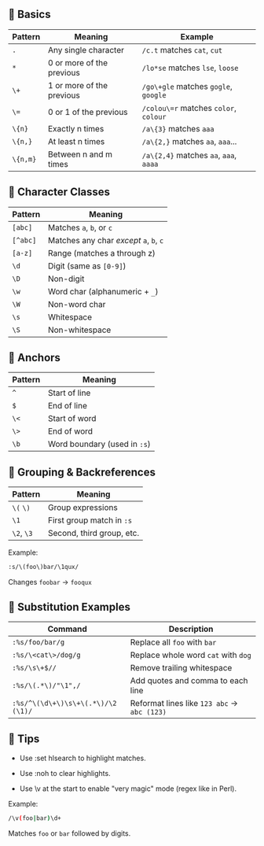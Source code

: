## 🔹 Basics
| Pattern  | Meaning                   | Example                                |
| -------- | ------------------------- | -------------------------------------- |
| `.`      | Any single character      | `/c.t` matches `cat`, `cut`            |
| `*`      | 0 or more of the previous | `/lo*se` matches `lse`, `loose`        |
| `\+`     | 1 or more of the previous | `/go\+gle` matches `gogle`, `google`   |
| `\=`     | 0 or 1 of the previous    | `/colou\=r` matches `color`, `colour`  |
| `\{n}`   | Exactly n times           | `/a\{3}` matches `aaa`                 |
| `\{n,}`  | At least n times          | `/a\{2,}` matches `aa`, `aaa`...       |
| `\{n,m}` | Between n and m times     | `/a\{2,4}` matches `aa`, `aaa`, `aaaa` |

## 🔹 Character Classes
| Pattern  | Meaning                                 |
| -------- | --------------------------------------- |
| `[abc]`  | Matches `a`, `b`, or `c`                |
| `[^abc]` | Matches any char *except* `a`, `b`, `c` |
| `[a-z]`  | Range (matches a through z)             |
| `\d`     | Digit (same as `[0-9]`)                 |
| `\D`     | Non-digit                               |
| `\w`     | Word char (alphanumeric + `_`)          |
| `\W`     | Non-word char                           |
| `\s`     | Whitespace                              |
| `\S`     | Non-whitespace                          |

## 🔹 Anchors
| Pattern | Meaning                      |
| ------- | ---------------------------- |
| `^`     | Start of line                |
| `$`     | End of line                  |
| `\<`    | Start of word                |
| `\>`    | End of word                  |
| `\b`    | Word boundary (used in `:s`) |

## 🔹 Grouping & Backreferences
| Pattern    | Meaning                   |
| ---------- | ------------------------- |
| `\(` `\)`  | Group expressions         |
| `\1`       | First group match in `:s` |
| `\2`, `\3` | Second, third group, etc. |

Example:
```bash
:s/\(foo\)bar/\1qux/
```
Changes `foobar` → `fooqux`

## 🔹 Substitution Examples
| Command                            | Description                                 |
| ---------------------------------- | ------------------------------------------- |
| `:%s/foo/bar/g`                    | Replace all `foo` with `bar`                |
| `:%s/\<cat\>/dog/g`                | Replace whole word `cat` with `dog`         |
| `:%s/\s\+$//`                      | Remove trailing whitespace                  |
| `:%s/\(.*\)/"\1",/`                | Add quotes and comma to each line           |
| `:%s/^\(\d\+\)\s\+\(.*\)/\2 (\1)/` | Reformat lines like `123 abc` → `abc (123)` |

## 🔹 Tips
- Use :set hlsearch to highlight matches.

- Use :noh to clear highlights.

- Use \v at the start to enable "very magic" mode (regex like in Perl).

Example:
```bash
/\v(foo|bar)\d+
```
Matches `foo` or `bar` followed by digits.

